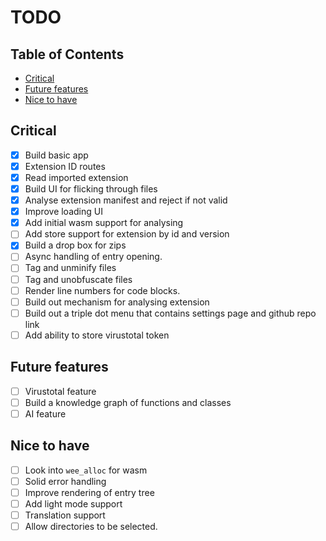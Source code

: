 # TODO <!-- omit in toc -->

## Table of Contents <!-- omit in toc -->

- [Critical](#critical)
- [Future features](#future-features)
- [Nice to have](#nice-to-have)

## Critical

- [x] Build basic app
- [x] Extension ID routes
- [x] Read imported extension
- [x] Build UI for flicking through files
- [x] Analyse extension manifest and reject if not valid
- [x] Improve loading UI
- [x] Add initial wasm support for analysing
- [ ] Add store support for extension by id and version
- [x] Build a drop box for zips
- [ ] Async handling of entry opening.
- [ ] Tag and unminify files
- [ ] Tag and unobfuscate files
- [ ] Render line numbers for code blocks.
- [ ] Build out mechanism for analysing extension
- [ ] Build out a triple dot menu that contains settings page and github repo link
- [ ] Add ability to store virustotal token

## Future features

- [ ] Virustotal feature
- [ ] Build a knowledge graph of functions and classes
- [ ] AI feature

## Nice to have

- [ ] Look into `wee_alloc` for wasm
- [ ] Solid error handling
- [ ] Improve rendering of entry tree
- [ ] Add light mode support
- [ ] Translation support
- [ ] Allow directories to be selected.
